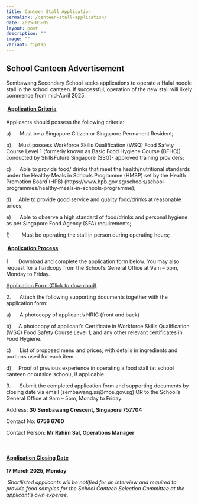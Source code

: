 ```yaml
---
title: Canteen Stall Application
permalink: /canteen-stall-application/
date: 2025-03-05
layout: post
description: ""
image: ""
variant: tiptap
---
```

<h2>School Canteen Advertisement</h2>
<p>Sembawang Secondary School seeks applications to operate a Halal noodle
stall in the school canteen. If successful, operation of the new stall
will likely commence from mid-April 2025.</p>
<h4>&nbsp;<u>Application Criteria</u></h4>
<p>Applicants should possess the following criteria:</p>
<p>a)&nbsp;&nbsp;&nbsp;&nbsp;&nbsp; Must be a Singapore Citizen or Singapore
Permanent Resident;</p>
<p>b)&nbsp;&nbsp;&nbsp;&nbsp; Must possess Workforce Skills Qualification
(WSQ) Food Safety Course Level 1 (formerly known as Basic Food Hygiene
Course (BFHC)) conducted by SkillsFuture Singapore (SSG)- approved training
providers;</p>
<p>c)&nbsp;&nbsp;&nbsp;&nbsp;&nbsp; Able to provide food/ drinks that meet
the health/nutritional standards under the Healthy Meals in Schools Programme
(HMSP) set by the Health Promotion Board (HPB) (<a rel="noopener noreferrer nofollow" target="_blank">https://www.hpb.gov.sg/schools/school-programmes/healthy-meals-in-schools-programme</a>);</p>
<p>d)&nbsp;&nbsp;&nbsp;&nbsp; Able to provide good service and quality food/drinks
at reasonable prices;</p>
<p>e)&nbsp;&nbsp;&nbsp;&nbsp;&nbsp; Able to observe a high standard of food/drinks
and personal hygiene as per Singapore Food Agency (SFA) requirements;</p>
<p>f)&nbsp;&nbsp;&nbsp;&nbsp;&nbsp;&nbsp;&nbsp; Must be operating the stall
in person during operating hours;</p>
<h4>&nbsp;<u>Application Process</u></h4>
<p>1.&nbsp;&nbsp;&nbsp;&nbsp;&nbsp; Download and complete the application
form below. You may also request for a hardcopy from the School’s General
Office at 9am – 5pm, Monday to Friday.&nbsp;</p>
<p><a href="/files/Application_for_Canteen_Stall_FormBF7.pdf" rel="noopener noreferrer nofollow" target="_blank">Application Form (Click to download)</a>
</p>
<p>2.&nbsp;&nbsp;&nbsp;&nbsp;&nbsp; Attach the following supporting documents
together with the application form:</p>
<p>a)&nbsp;&nbsp;&nbsp;&nbsp;&nbsp; A photocopy of applicant’s NRIC (front
and back)</p>
<p>b)&nbsp;&nbsp;&nbsp;&nbsp; A photocopy of applicant’s Certificate in Workforce
Skills Qualification (WSQ) Food Safety Course Level 1, and any other relevant
certificates in Food Hygiene.</p>
<p>c)&nbsp;&nbsp;&nbsp;&nbsp;&nbsp; List of proposed menu and prices, with
details in ingredients and portions used for each item.</p>
<p>d)&nbsp;&nbsp;&nbsp;&nbsp; Proof of previous experience in operating a
food stall (at school canteen or outside school), if applicable.</p>
<p>3.&nbsp;&nbsp;&nbsp;&nbsp;&nbsp; Submit the completed application form
and supporting documents by closing date via email (<a rel="noopener noreferrer nofollow" target="_blank">sembawang.ss@moe.gov.sg</a>) OR to the
School’s General Office at 9am – 5pm, Monday to Friday.</p>
<p></p>
<p>Address: <strong>30 Sembawang Crescent, Singapore 757704</strong>
</p>
<p>Contact No: <strong>6756 6760</strong>
</p>
<p>Contact Person: <strong>Mr Rahim Sal, Operations Manager</strong>
</p>
<p>&nbsp;</p>
<h4><u>Application Closing Date</u></h4>
<p><strong>17 March 2025, Monday</strong>
</p>
<p>&nbsp;<em>Shortlisted applicants will be notified for an interview and required to provide food samples for the School Canteen Selection Committee at the applicant’s own expense.</em>
</p>